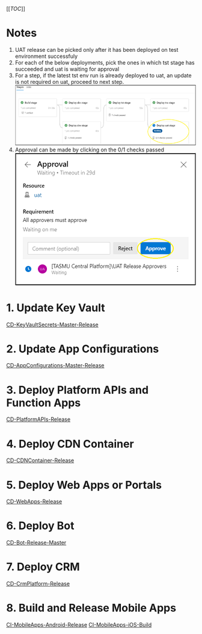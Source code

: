 [[_TOC_]]
# Notes
1. UAT release can be picked only after it has been deployed on test environment successfuly
1. For each of the below deployments, pick the ones in which tst stage has succeeded and uat is waiting for approval
1. For a step, if the latest tst env run is already deployed to uat, an update is not required on uat, proceed to next step.
![image.png](/.attachments/image-7770911c-bb27-472a-ab75-ca1ebe423177.png)
1. Approval can be made by clicking on the 0/1 checks passed
![image.png](/.attachments/image-9e510c68-d835-402e-ade2-4ae6be0b2806.png)

# 1. Update Key Vault
[CD-KeyVaultSecrets-Master-Release](https://dev.azure.com/TASMUCP/TASMU%20Central%20Platform/_build?definitionId=337)
# 2. Update App Configurations
[CD-AppConfigurations-Master-Release](https://dev.azure.com/TASMUCP/TASMU%20Central%20Platform/_build?definitionId=406)
# 3. Deploy Platform APIs and Function Apps
[CD-PlatformAPIs-Release](https://dev.azure.com/TASMUCP/TASMU%20Central%20Platform/_build?definitionId=141)
# 4. Deploy CDN Container
[CD-CDNContainer-Release](https://dev.azure.com/TASMUCP/TASMU%20Central%20Platform/_build?definitionId=967)
# 5. Deploy Web Apps or Portals
[CD-WebApps-Release](https://dev.azure.com/TASMUCP/TASMU%20Central%20Platform/_build?definitionId=130)

# 6. Deploy Bot 
[CD-Bot-Release-Master](https://dev.azure.com/TASMUCP/TASMU%20Central%20Platform/_build?definitionId=293)
# 7. Deploy CRM
[CD-CrmPlatform-Release](https://dev.azure.com/TASMUCP/TASMU%20Central%20Platform/_build?definitionId=111)
# 8. Build and Release Mobile Apps
[CI-MobileApps-Android-Release](https://dev.azure.com/TASMUCP/TASMU%20Central%20Platform/_build?definitionId=36)
[CI-MobileApps-iOS-Build](https://dev.azure.com/TASMUCP/TASMU%20Central%20Platform/_build?definitionId=108)
